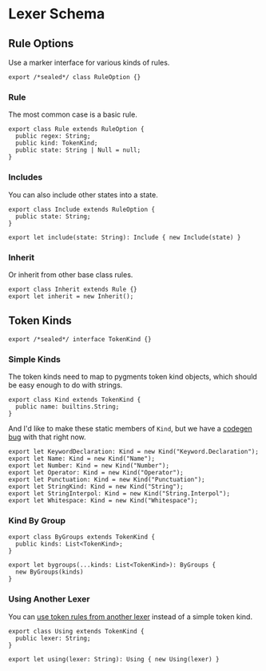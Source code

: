 # Lexer Schema

## Rule Options

Use a marker interface for various kinds of rules.

    export /*sealed*/ class RuleOption {}

### Rule

The most common case is a basic rule.

    export class Rule extends RuleOption {
      public regex: String;
      public kind: TokenKind;
      public state: String | Null = null;
    }

### Includes

You can also include other states into a state.

    export class Include extends RuleOption {
      public state: String;
    }

    export let include(state: String): Include { new Include(state) }

### Inherit

Or inherit from other base class rules.

    export class Inherit extends Rule {}
    export let inherit = new Inherit();

## Token Kinds

    export /*sealed*/ interface TokenKind {}

### Simple Kinds

The token kinds need to map to pygments token kind objects, which should be easy
enough to do with strings.

    export class Kind extends TokenKind {
      public name: builtins.String;
    }

And I'd like to make these static members of `Kind`, but we have a
[codegen bug][temp-after-static] with that right now.

    export let KeywordDeclaration: Kind = new Kind("Keyword.Declaration");
    export let Name: Kind = new Kind("Name");
    export let Number: Kind = new Kind("Number");
    export let Operator: Kind = new Kind("Operator");
    export let Punctuation: Kind = new Kind("Punctuation");
    export let StringKind: Kind = new Kind("String");
    export let StringInterpol: Kind = new Kind("String.Interpol");
    export let Whitespace: Kind = new Kind("Whitespace");

### Kind By Group

    export class ByGroups extends TokenKind {
      public kinds: List<TokenKind>;
    }

    export let bygroups(...kinds: List<TokenKind>): ByGroups {
      new ByGroups(kinds)
    }

### Using Another Lexer

You can [use token rules from another lexer][using-multiple-lexers] instead of
a simple token kind.

    export class Using extends TokenKind {
      public lexer: String;
    }

    export let using(lexer: String): Using { new Using(lexer) }

[temp-after-static]: https://github.com/temper-lang/temper/issues/1628
[using-multiple-lexers]: https://pygments.org/docs/lexerdevelopment/#using-multiple-lexers
